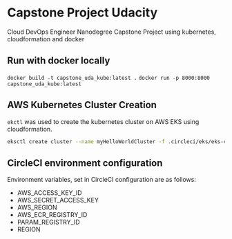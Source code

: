 # Capstone Project Udacity 
Cloud DevOps Engineer Nanodegree Capstone Project using kubernetes, cloudformation and docker

## Run with docker locally
`docker build -t capstone_uda_kube:latest .`
`docker run -p 8000:8000 capstone_uda_kube:latest`

## AWS Kubernetes Cluster Creation
`ekctl` was used to create the kubernetes cluster on AWS EKS using cloudformation.
```bash
eksctl create cluster --name myHelloWorldCluster -f .circleci/eks/eks-cluster-config.yml
```

## CircleCI environment configuration 
Environment variables, set in CircleCI configuration are as follows:
* AWS_ACCESS_KEY_ID
* AWS_SECRET_ACCESS_KEY
* AWS_REGION
* AWS_ECR_REGISTRY_ID
* PARAM_REGISTRY_ID
* REGION
